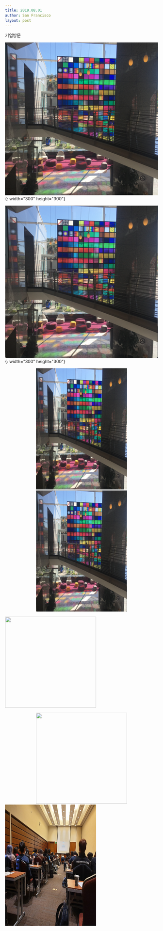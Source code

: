 ```yaml
---
title: 2019.08.01
author: San Francisco
layout: post
---
```


기업방문

![pic001](/assets/images/pic001.jpg){: width="300" height="300"}

![pic001](/assets/images/pic001.png){: width="300" height="300"}

<center><img src="/assets/images/pic001.jpg" width="300" height="400"></center> 

<center><img src="/assets/images/pic001.png" width="300" height="400"></center> 

<right><img src="/assets/images/pic01.jpg" width="300" height="300"></right><center><img src="/assets/images/pic02.jpg" width="300" height="300"></center><left><img src="/assets/images/pic03.jpg" width="300" height="400"></left>

